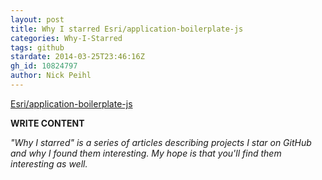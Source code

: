 ```yaml
---
layout: post
title: Why I starred Esri/application-boilerplate-js
categories: Why-I-Starred
tags: github
stardate: 2014-03-25T23:46:16Z
gh_id: 10824797
author: Nick Peihl
---
```


[Esri/application-boilerplate-js](https://github.com/Esri/application-boilerplate-js)

**WRITE CONTENT**

*"Why I starred" is a series of articles describing projects I star on GitHub and why I found them interesting. My hope is that you'll find them interesting as well.*

